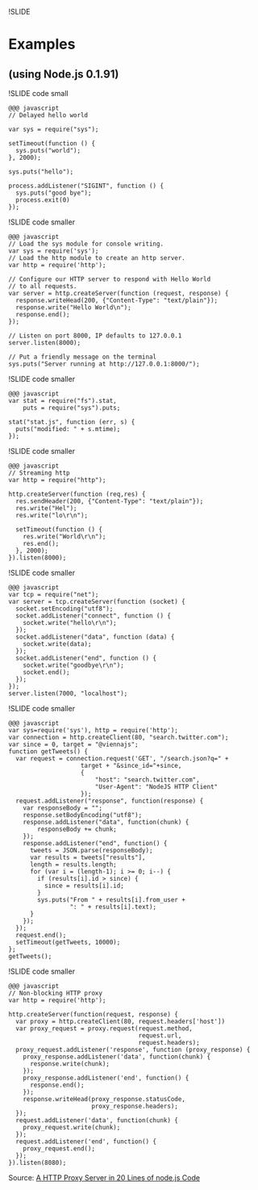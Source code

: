 !SLIDE

# Examples
## (using Node.js 0.1.91)

!SLIDE code small

	@@@ javascript
	// Delayed hello world

	var sys = require("sys");

	setTimeout(function () {
	  sys.puts("world");
	}, 2000);

	sys.puts("hello");

	process.addListener("SIGINT", function () {
	  sys.puts("good bye");
	  process.exit(0)
	});

!SLIDE code smaller

	@@@ javascript
	// Load the sys module for console writing.
	var sys = require('sys');
	// Load the http module to create an http server.
	var http = require('http');

	// Configure our HTTP server to respond with Hello World
	// to all requests.
	var server = http.createServer(function (request, response) {
	  response.writeHead(200, {"Content-Type": "text/plain"});
	  response.write("Hello World\n");
	  response.end();
	});

	// Listen on port 8000, IP defaults to 127.0.0.1
	server.listen(8000);

	// Put a friendly message on the terminal
	sys.puts("Server running at http://127.0.0.1:8000/");

!SLIDE code smaller

	@@@ javascript
	var stat = require("fs").stat,
		puts = require("sys").puts;

	stat("stat.js", function (err, s) {
	  puts("modified: " + s.mtime);
	});

!SLIDE code smaller

	@@@ javascript
	// Streaming http
	var http = require("http");

	http.createServer(function (req,res) {
	  res.sendHeader(200, {"Content-Type": "text/plain"});
	  res.write("Hel");
	  res.write("lo\r\n");

	  setTimeout(function () {
		res.write("World\r\n");
		res.end();
	  }, 2000);
	}).listen(8000);

!SLIDE code smaller

	@@@ javascript
	var tcp = require("net");
	var server = tcp.createServer(function (socket) {
	  socket.setEncoding("utf8");
	  socket.addListener("connect", function () {
		socket.write("hello\r\n");
	  });
	  socket.addListener("data", function (data) {
		socket.write(data);
	  });
	  socket.addListener("end", function () {
		socket.write("goodbye\r\n");
		socket.end();
	  });
	});
	server.listen(7000, "localhost");

!SLIDE code smaller

	@@@ javascript
	var sys=require('sys'), http = require('http');
	var connection = http.createClient(80, "search.twitter.com");
	var since = 0, target = "@viennajs";
	function getTweets() {
	  var request = connection.request('GET', "/search.json?q=" +
						target + "&since_id="+since,
						{
							"host": "search.twitter.com",
							"User-Agent": "NodeJS HTTP Client"
						});
	  request.addListener("response", function(response) {
		var responseBody = "";
		response.setBodyEncoding("utf8");
		response.addListener("data", function(chunk) {
			responseBody += chunk;
		});
		response.addListener("end", function() {
		  tweets = JSON.parse(responseBody);
		  var results = tweets["results"],
		  length = results.length;
		  for (var i = (length-1); i >= 0; i--) {
			if (results[i].id > since) {
			  since = results[i].id;
			}
			sys.puts("From " + results[i].from_user +
					 ": " + results[i].text);
		  }
		});
	  });
	  request.end();
	  setTimeout(getTweets, 10000);
	};
	getTweets();

!SLIDE code smaller

	@@@ javascript
	// Non-blocking HTTP proxy
	var http = require('http');

	http.createServer(function(request, response) {
	  var proxy = http.createClient(80, request.headers['host'])
	  var proxy_request = proxy.request(request.method,
		                                request.url,
		                                request.headers);
	  proxy_request.addListener('response', function (proxy_response) {
	    proxy_response.addListener('data', function(chunk) {
	      response.write(chunk);
	    });
	    proxy_response.addListener('end', function() {
	      response.end();
	    });
	    response.writeHead(proxy_response.statusCode,
		                   proxy_response.headers);
	  });
	  request.addListener('data', function(chunk) {
	    proxy_request.write(chunk);
	  });
	  request.addListener('end', function() {
	    proxy_request.end();
	  });
	}).listen(8080);

Source: [A HTTP Proxy Server in 20 Lines of node.js Code](http://catonmat.net/http-proxy-in-nodejs)
